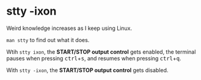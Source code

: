 # stty -ixon

Weird knowledge increases as I keep using Linux.

`man stty` to find out what it does.

Wtih `stty ixon`, the **START/STOP output control** gets enabled, the terminal pauses when pressing <kbd>ctrl</kbd>+<kbd>s</kbd>, and resumes when pressing <kbd>ctrl</kbd>+<kbd>q</kbd>.

With `stty -ixon`, the **START/STOP output control** gets disabled.
